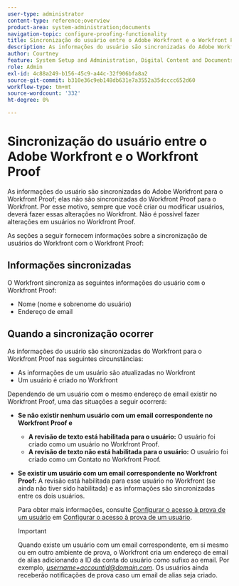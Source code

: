 ```yaml
---
user-type: administrator
content-type: reference;overview
product-area: system-administration;documents
navigation-topic: configure-proofing-functionality
title: Sincronização do usuário entre o Adobe Workfront e o Workfront Proof
description: As informações do usuário são sincronizadas do Adobe Workfront para o Workfront Proof; elas não são sincronizadas do Workfront Proof para o Workfront. Por esse motivo, sempre que você criar ou modificar usuários, deverá fazer essas alterações no Workfront. Não é possível fazer alterações em usuários no Workfront Proof.
author: Courtney
feature: System Setup and Administration, Digital Content and Documents
role: Admin
exl-id: 4c88a249-b156-45c9-a44c-32f906bfa8a2
source-git-commit: b310e36c9eb148db631e7a3552a35dcccc652d60
workflow-type: tm+mt
source-wordcount: '332'
ht-degree: 0%

---
```


# Sincronização do usuário entre o Adobe Workfront e o Workfront Proof

As informações do usuário são sincronizadas do Adobe Workfront para o Workfront Proof; elas não são sincronizadas do Workfront Proof para o Workfront. Por esse motivo, sempre que você criar ou modificar usuários, deverá fazer essas alterações no Workfront. Não é possível fazer alterações em usuários no Workfront Proof.

As seções a seguir fornecem informações sobre a sincronização de usuários do Workfront com o Workfront Proof:

## Informações sincronizadas

O Workfront sincroniza as seguintes informações do usuário com o Workfront Proof:

* Nome (nome e sobrenome do usuário)
* Endereço de email

## Quando a sincronização ocorrer

As informações do usuário são sincronizadas do Workfront para o Workfront Proof nas seguintes circunstâncias:

* As informações de um usuário são atualizadas no Workfront
* Um usuário é criado no Workfront

Dependendo de um usuário com o mesmo endereço de email existir no Workfront Proof, uma das situações a seguir ocorrerá:

* **Se não existir nenhum usuário com um email correspondente no Workfront Proof e**

   * **A revisão de texto está habilitada para o usuário:** O usuário foi criado como um usuário no Workfront Proof.
   * **A revisão de texto não está habilitada para o usuário:** O usuário foi criado como um Contato no Workfront Proof.

* **Se existir um usuário com um email correspondente no Workfront Proof:** A revisão está habilitada para esse usuário no Workfront (se ainda não tiver sido habilitada) e as informações são sincronizadas entre os dois usuários.

  Para obter mais informações, consulte [Configurar o acesso à prova de um usuário](../../../administration-and-setup/manage-workfront/configure-proofing/configure-a-users-proofing-access.md) em [Configurar o acesso à prova de um usuário](../../../administration-and-setup/manage-workfront/configure-proofing/configure-a-users-proofing-access.md).

  >[!IMPORTANT]
  >
  >Quando existe um usuário com um email correspondente, em si mesmo ou em outro ambiente de prova, o Workfront cria um endereço de email de alias adicionando a ID da conta do usuário como sufixo ao email. Por exemplo, *username+accountid@domain.com*. Os usuários ainda receberão notificações de prova caso um email de alias seja criado.
